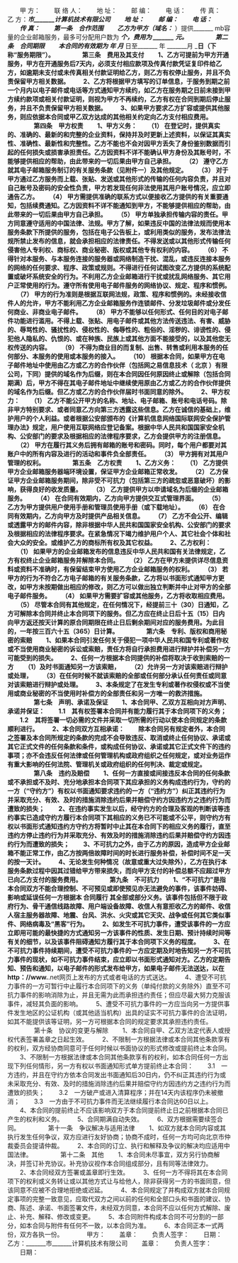 
 



　　甲 方：
　　联 络 人：
　　地 址：
　　邮 编：
　　电 话：
　　传 真：　　
　　乙 方：_______市_______计算机技术有限公司
　　地 址：
　　邮 编：
　　电 话：
　　传 真：
　　第一条　合作范围
　　乙方为甲方（域名：_______ ）提供_______ mb容量的企业邮箱服务，最多可分配用户数为 _______个，费用为 _______ 元。
　　
　　第二条　合同期限
　　本合同的有效期为 _______年_______ 月_______ 日至_______ 年 _______月 _______日（下称“服务期限”）。
　　
　　第三条　费用及其支付
　　1、乙方可提前为甲方开通服务，甲方在开通服务后7天内，必须支付相应款项及传真付款凭证复印件给乙方，如逾期未支付或未传真相关付款证明给乙方，则乙方有权停止服务，并且不负责保留甲方相关数据。
　　2、乙方将根据甲方填写的订单信息，于服务到期之前一个月内以电子邮件或电话等方式通知甲方续约，如乙方在服务期之日前未接到甲方续约款项或相关付款证明，则视为甲方不再续约，乙方有权在合同到期后停止服务，并且不负责保留甲方相关数据。
　　3、如果甲方要求乙方扩容或提供其他服务，则应依据本合同或甲乙双方达成的其他相关约定向乙方支付相应费用。
　　
　　第四条　甲方权责
　　1、甲方义务：
　　（1） 在登记时，提供真实的、准确的、最新的和完整的企业资料，保持并及时更新上述资料，以保证其真实性、准确性、最新性和完整性。乙方不能也不会对因甲方丢失了身份鉴别数据而引起的任何损失或损害承担责任。乙方因资料不详不能确认甲方身份及其账号时，不能够提供相应的帮助，由此带来的一切后果由甲方自己承担。
　　（2） 遵守乙方就其电子邮箱服务制订的有关服务条款（见附件一）及其他规定。
　　（3） 对于甲方通过乙方服务而上载、张贴、发送或其他形式的传输的任何内容负责，并且对自己账号及密码的安全性负责，甲方若发现任何非法使用其用户账号情况，应立即通告乙方。
　　（4） 甲方需提供准确的联系方式以便接收乙方提供的有关重要通知，包括续费通知。乙方因资料不详不能通知到甲方，不能够提供相应的帮助，由此带来的一切后果由甲方自己承担。
　　（5） 甲方单独承担传输内容的责任。甲方同意遵守适用的中国法律、法规。甲方了解，如果违反中国的法律法规而使用本服务条款下所提供的服务，包括在电子公告板上，或利用类似的服务，发布法律法规所禁止发布的信息，就会承担相应的法律责任。不得发送或以其他形式传输任何侵害他人专利权、商标权、商业秘密、版权或其他专有权利的内容。
　　（6） 不得针对本服务、与本服务连接的服务器或网络制造干扰、混乱，或违反连接本服务的网络的任何要求、程序、政策或规则。不得进行任何试图改变乙方提供的系统配置或破坏系统安全的行为。不利用乙方企业邮箱进行干扰或扰乱网络服务、其它用户正常使用的行为。遵守所有使用电子邮件服务的网络协议、规定、程序和惯例。
　　（7） 甲方的行为准则是根据互联网法规，政策、程序和惯例的。未经接收信件人的允许，甲方不能利用乙方企业邮箱服务作连锁邮件、分发垃圾邮件或分发任何商业、非商业电子邮件。
　　（8） 甲方不能够以任何形式、任何目的对电子邮件功能进行滥用。不得上载、张贴、用电子邮件或其他方法传送违法、有害、威胁的、辱骂性的、骚扰性的、侵权性的、侮辱性的、粗俗的、淫秽的、诽谤性的、侵犯他人隐私的、仇恨的、或在种族、民族上或其他方面不能接受的，以及其他您无权传送的内容。
　　（9） 不得为商业目的而复制、出售、转售或利用本服务的任何部分、本服务的使用或本服务的接入。
　　（10） 根据本合同，如果甲方在电子邮件地址中使用由乙方或乙方的合作伙伴（包括网之易信息技术（
北京
）有限公司，下同）提供的域名作为后缀，则在本合同因任何原因终止或解除（包括合同期满）后，甲方不得在其电子邮件地址中继续使用原由乙方或乙方的合作伙伴提供的域名作为后缀。但乙方或乙方的合作伙伴届时书面同意的除外。
　　2、甲方权力：
　　（1） 乙方不能公开甲方的名称、地址、电子邮箱、账号和电话号码。除非甲方特别要求、或者同意乙方向第三方透露这些信息。乙方在诚信的基础上，维护用户的个人利益。或者根据公安部颁布的《计算机信息网络国际联网安全保护管理办法》规定，用户使用互联网络应登记备案。根据中华人民共和国国家安全机构、公安部门的要求及根据相应的法律程序要求，乙方会提供甲方的注册信息。
　　（2） 甲方在履行其义务后拥有邮箱的账号和密码。同时，每个用户都要对其账户中的所有内容及进行的活动和事件负全部责任。
　　（3） 甲方拥有对其用户管理的权利。
　　
　　第五条　乙方权责
　　1、乙方义务：
　　（1） 乙方提供甲方企业邮箱服务器端环境设置，保证甲方企业邮箱正常收发。
　　（2） 乙方保证甲方企业邮箱服务期间，除非受不可抗力（包括第三方的疏忽或恶意破坏）的影响，获得良好的收发质量。
　　（3） 乙方提供甲方以申请域名为后缀的企业邮箱服务。
　　（4） 在合同有效期内，乙方向甲方提供交互式管理界面。
　　（5） 乙方为甲方提供用户使用手册和管理员使用手册（或下载地址）。
　　（6） 在合同有效期内，乙方向甲方及时提供产品相关信息。
　　（7） 乙方不会公开、编辑或透露甲方的邮件内容，除非根据中华人民共和国国家安全机构、公安部门的要求及根据相应的法律程序要求。在紧急情况下竭力维护用户个人、其它社会个体和社会大众的安全。或维护乙方的商标所有权及其它权益。
　　2、乙方权利：
　　（1） 如果甲方的企业邮箱发布的信息违反中华人民共和国有关法律规定，乙方有权终止企业邮箱服务并解除本合同。
　　（2） 乙方在甲方未提供详尽信息资料或资料不准确时，有保留结束甲方使用乙方企业邮箱服务的权利。
　　（3） 若甲方的行为不符合乙方电子邮箱的有关服务条款，乙方将以书面形式通知甲方更改，如甲方未按期做出相应的修改，则乙方可以做出独立判断并中止对甲方的全部电子邮件服务。
　　（4） 如果甲方需要扩容或其他服务，乙方将收取相应费用。
　　（5） 尽管本合同有其他规定，在任何情况下，经提前三十（30）日通知，乙方可解除本合同并终止本合同项下的服务。但乙方应在终止日后十五（15）日内向甲方返还按天计算的原合同期限在终止日后剩余期间对应的服务费用。为此目的，一年按三百六十五（365）日计算。
　　
　　第六条　专利、版权和商用秘密的索赔
　　1、如果本合同引发任何关于侵犯一项中华人民共和国专利或著作权或不当使用商业秘密的诉讼或索赔，责任方将自行承担费用进行辩护并补偿另一方可能受到的损失。
　　2、任何一方根据本合同提供的补偿将取决于收到索赔的一方
　　（1）及时书面通知另一方该索赔，
　　（2）允许另一方对该索赔进行辩护或处理，
　　（3）在任何时候不就该索赔的全部或任何部分承认任何责任或同意对该索赔进行辩护或处理。
　　3、本条规定了在发生专利或著作权侵权或不当使用或商业秘密的不当使用时补偿方的全部责任和另一方唯一的救济措施。
　　
　　第七条　声明、承诺及保证
　　1、本合同甲、乙双方互相向对方声明、承诺并保证：
　　1.1　其有权签署本合同并有能力履行其于本合同项下的义务；
　　1.2　其将签署一切必需的文件并采取一切所需的行动以使本合同规定的条款顺利进行。
　　2、本合同双方互相承诺：
　　除本合同另有规定者外，本合同之签署及本合同所规定的条款的完成不会导致违反、取消或终止任何协议、承诺或其它正式文件的任何条款和条件，或构成任何协议、承诺或其它正式文件下的违约事项；亦不会违反任何法律或任何管理机构或政府组织之任何规定，或对业务运作有重大影响的任何法院、管理机关或政府组织的任何判决、裁定或规定。
　　
　　第八条　违约及赔偿
　　1、任何一方直接或间接违反本合同的任何条款或不承担或不及时、充分地承担本合同项下其应承担的义务构成违约行为，守约的一方（“守约方”）有权以书面通知要求违约的一方（“违约方”）纠正其违约行为并采取充分、有效、及时的措施消除违约后果并赔偿守约方因违约方之违约行为而遭致的损失；
　　2、在违约事实发生以后，经守约方的合理及客观的判断该等违约事实已造成守约方履行本合同项下其相应的义务已不可能或不公平，则守约方有权以书面形式通知违约方守约方将暂时中止其在本合同下的相应义务的履行，直至违约方停止违约行为并采取充分、有效及时的措施消除违约后果并赔偿守约方因违约行为而遭致的损失；
　　3、不可抗力之外，由于乙方的原因，造成甲方企业邮箱不能正常工作，由乙方按两倍故障时间的时长进行服务补偿，补偿时间不足一天的按一天计。
　　4、无论发生何种情况（故意或重大过失除外），乙方在执行本服务条款过程中因其过错给甲方带来损失，而向甲方支付的补偿总额不应超过甲方已向乙方支付的服务费用。
　　
　　第九条　不可抗力
　　1、“不可抗力”是指本合同双方不能合理控制、不可预见或即使预见亦无法避免的事件，该事件妨碍、影响或延误任何一方根据本
合同履行
其全部或部分义务。该事件包括但不限于政府行为、骨干通信线路故障、用户端设备故障、收信人有意拒收乙方的邮件、收信人宿主服务器故障、地震、台风、洪水、火灾或其它天灾、战争或任何其它类似事件、网络病毒及“黑客”行为。
　　2、如发生不可抗力事件，遭受该事件的一方应立即用可能的最快捷的方式通知另一方该事件的性质、发生日期、预计持续时间等有关的细节，以及该事件阻碍通知方履行其于本合同项下义务的程度。
　　3、在不可抗力事件持续期间，遭受不可抗力事件的一方应定期及时地告知另一方不可抗力事件的现状，如不可抗力事件结束，应立即以书面形式通知对方。乙方的定期告知、预告和通知，以电子邮件的形式发布给甲方，如果电子邮件无法送达，以在http：//www.______.net网页上发布的方式或者电话的方式送达。
　　4、遭受不可抗力事件的一方可暂行中止履行本合同项下的义务（单纯付款的义务除外）直至不可抗力事件的影响消除为止，并且无需为此而承担违约责任；但应尽最大努力克服该事件，减轻其负面的影响。
　　5、遭受不可抗力事件的一方应当向另一方提供事件发生地区的公证机构（或其他适当机构）出具的证实不可抗力事件的合法证明，如其不能提供该等证明，另一方可根据本合同的规定要求其承担违约责任。
　　
　　第十条　协议的变更与解除
　　1、本合同自甲、乙双方法定代表人或授权代表签署盖章之日起生效。
　　2、不限制一方根据法律或本合同其他条款享有的权利，双方经协商同意可于任何时候以书面协议的形式修改或提前终止本合同。
　　3、不限制一方根据法律或本合同其他条款享有的权利，如本合同任何一方出现下列任何情形，另一方有权以书面通知形式单方提前终止本合同：
　　3.1　一方违约，并且在守约方依本合同发出书面通知后30日内，仍不纠正其违约行为或未采取充分、有效、及时的措施消除违约后果并赔偿守约方因违约方之违约行为而遭致的损失；
　　3.2　一方破产或进入清算程序；并在14天内该程序仍未被撤消；
　　3.3　一方由于不可抗力事件而无法继续履行本合同达60日以上。
　　4、本合同的提前终止不应该影响双方于本合同提前终止日之前根据本合同已产生的权利和义务。
　　5、合同期满自动失效。
　　6、双方根据需要续签合同。
　　
　　第十一条　争议解决与适用法律
　　1、如双方就本合同内容或其执行发生任何争议，双方应进行友好协商；协商不成时，任何一方均可向北京市仲裁委员会提请仲裁。
　　2、本合同的订立、执行和解释及争议的解决均应适用中国法律。
　　
　　第十二条　其他
　　1、本合同未尽事宜，双方另行协商解决，并签订补充协议。补充协议视作本合同组成部分，且有同等法律效力。
　　2、本合同经双方签署或盖章即行生效。
　　3、任何一方不得将其在本合同项下的权利或义务转让或以其他方式让与给他人，除非获得另一方的书面同意，但该同意不应被不合理地拒绝或迟延。
　　4、本合同规定了并构成双方就本合同规定事项的完整一致意见，应取代双方之间以前的任何和全部口头和书面的建议、协商、陈述、承诺、书面签署文件，未经双方同意，本合同不应以任何方式解除、废止、补充、解释、修改或变更。
　　5、本合同附件构成本合同不可分割的一部分，如本合同与附件有任何不一致，以本合同为准。
　　6、本合同正本一式两份，双方各执一份。　　
　　甲方：
　　盖章：
　　负责人签字：
　　日期：　　
　　乙方：_______市_______计算机技术有限公司
　　盖章：
　　负责人签字：
　　日期：
 


 

 
 
 
 
 
  


  
 

  


  


  
 
 
 
 

